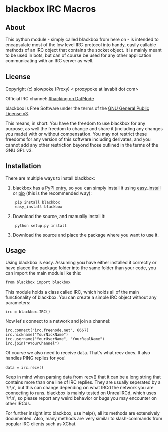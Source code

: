 # blackbox IRC Macros
## About

This python module - simply called blackbox from here on - is intended to encapsulate most of the low level IRC protocol into handy, easily callable methods of an IRC object that contains the socket object.
It is mainly meant to be used in bots, but can of course be used for any other application communicating with an IRC server as well.


## License

Copyright (c) slowpoke (Proxy) < proxypoke at lavabit dot com>

Official IRC channel: [#hacking on DatNode][irc]

blackbox is Free Software under the terms of the [GNU General Public License v3][gpl].

This means, in short:
You have the freedom to use blackbox for any purpose, as well the freedom to change and share it (including any changes you made) with or without compensation.
You may not restrict these freedoms for any version of this software including derivates, and you cannot add any other restriction beyond those outlined in the terms of the GNU GPL v3.

## Installation

There are multiple ways to install blackbox:

1. blackbox has a [PyPI entry][pypi], so you can simply install it using [easy_install][] or [pip][] (this is the recommended way):

		pip install blackbox
		easy_install blackbox

2. Download the source, and manually install it:

		python setup.py install

3. Download the source and place the package where you want to use it.

## Usage

Using blackbox is easy.
Assuming you have either installed it correctly or have placed the package folder into the same folder than your code, you can import the main module like this:

	from blackbox import blackbox

This module holds a class called IRC, which holds all of the main functionality of blackbox.
You can create a simple IRC object without any parameters:

	irc = blackbox.IRC()

Now let's connect to a network and join a channel:

	irc.connect("irc.freenode.net", 6667)
	irc.nickname("YourNickName")
	irc.username("YourUserName", "YourRealName")
	irc.join("#YourChannel")

Of course we also need to receive data.
That's what recv does.
It also handles PING replies for you!

	data = irc.recv()

Keep in mind when parsing data from recv() that it can be a long string that contains more than one line of IRC replies.
They are usually seperated by a '\\r\\n', but this can change depending on what IRCd the network you are connecting to runs.
blackbox is mainly tested on UnrealIRCd, which uses '\\r\\n', so please report any weird behavior or bugs you may encounter on other IRCds.

For further insight into blackbox, use help(), all its methods are extensively documented.
Also, many methods are very similar to slash-commands from popular IRC clients such as XChat.

[irc]: irc://irc.datnode.net/hacking
[gpl]: http://www.gnu.org/licenses/gpl.html
[pypi]: http://pypi.python.org/pypi/blackbox/
[easy_install]: http://peak.telecommunity.com/DevCenter/EasyInstall 
[pip]: http://pypi.python.org/pypi/pip
